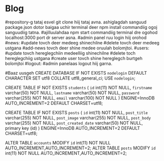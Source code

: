 # Blog

#repository-g tataj esvel git clone hiij tataj avna. ashiglagdah sanguud package.json dotor baigaa uchir terminal deer npm install commandiig ogoj sanguudiig tatna.
#ajilluulahdaa npm start commandiig terminal dre ogohod localhost:3000 port dr server asna.
#admin panel ruu login hiij orohod
#news:
#update tovch deer medeeg shinechilne
#delete tovch deer medeeg ustgana
#add-news tovch deer shine medee oruulah bolomjtoi.
#users:
#update tovch hereglegchiin medeelliig shinechilne
#delete toch hereglegchiig ustgana
#create user tovch shine hereglegch burtgeh bolomjtoi
#logout:
#admin panelaas logout hiij garna.

#Baaz uusgeh
CREATE DATABASE IF NOT EXISTS `nodelogin` DEFAULT CHARACTER SET utf8 COLLATE utf8_general_ci;
USE `nodelogin`;

CREATE TABLE IF NOT EXISTS `students` (
`id` int(11) NOT NULL,
`firstname` varchar(50) NOT NULL,
`lastname` varchar(50) NOT NULL,
`password` varchar(255) NOT NULL,
`email` varchar(100) NOT NULL
) ENGINE=InnoDB AUTO_INCREMENT=2 DEFAULT CHARSET=utf8;

CREATE TABLE IF NOT EXISTS `posts` (
`id` int(11) NOT NULL,
`post_title` varchar(255) NOT NULL,
`post_image` varchar(255) NOT NULL,
`post_body` varchar(255) NOT NULL,
`post_created_date` varchar(50) NOT NULL,
primary key (id)
) ENGINE=InnoDB AUTO_INCREMENT=2 DEFAULT CHARSET=utf8;

ALTER TABLE `accounts` MODIFY `id` int(11) NOT NULL AUTO_INCREMENT,AUTO_INCREMENT=2;
ALTER TABLE `posts` MODIFY `id` int(11) NOT NULL AUTO_INCREMENT,AUTO_INCREMENT=2;
